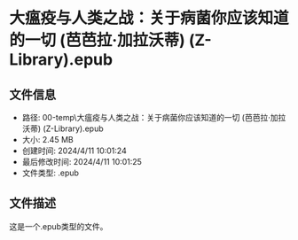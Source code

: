 ﻿# 大瘟疫与人类之战：关于病菌你应该知道的一切 (芭芭拉·加拉沃蒂) (Z-Library).epub

## 文件信息
- 路径: 00-temp\大瘟疫与人类之战：关于病菌你应该知道的一切 (芭芭拉·加拉沃蒂) (Z-Library).epub
- 大小: 2.45 MB
- 创建时间: 2024/4/11 10:01:24
- 最后修改时间: 2024/4/11 10:01:25
- 文件类型: .epub

## 文件描述
这是一个.epub类型的文件。

